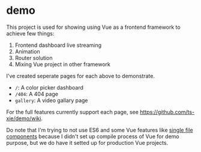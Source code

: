 # demo
This project is used for showing using Vue as a frontend framework to achieve few things:
1. Frontend dashboard live streaming
2. Animation
3. Router solution
4. Mixing Vue project in other framework

I've created seperate pages for each above to demonstrate.
* `/`: A color picker dashboard
* `/404`: A 404 page
* `gallery`: A video gallary page

For the full features currently support each page, see https://github.com/ts-xie/demo/wiki.

Do note that I'm trying to not use ES6 and some Vue features like [single file components](https://vuejs.org/v2/guide/single-file-components.html#Introduction)
because I didn't set up compile process of Vue for demo purpose, but we do have it setted up for production Vue projects.
